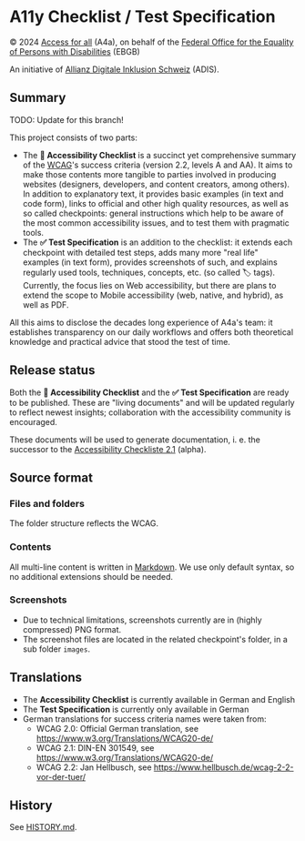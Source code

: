 # A11y Checklist / Test Specification

© 2024 [Access for all](https://access-for-all.ch/) (A4a), on behalf of the [Federal Office for the Equality of Persons with Disabilities](https://www.edi.admin.ch/ebgb) (EBGB)

An initiative of [Allianz Digitale Inklusion Schweiz](https://www.adis.ch/) (ADIS).

## Summary

TODO: Update for this branch!

This project consists of two parts:

- The **📜 Accessibility Checklist** is a succinct yet comprehensive summary of the [WCAG](https://www.w3.org/WAI/standards-guidelines/wcag/)'s success criteria (version 2.2, levels A and AA). It aims to make those contents more tangible to parties involved in producing websites (designers, developers, and content creators, among others). In addition to explanatory text, it provides basic examples (in text and code form), links to official and other high quality resources, as well as so called checkpoints: general instructions which help to be aware of the most common accessibility issues, and to test them with pragmatic tools.
- The **✅ Test Specification** is an addition to the checklist: it extends each checkpoint with detailed test steps, adds many more "real life" examples (in text form), provides screenshots of such, and explains regularly used tools, techniques, concepts, etc. (so called 🏷️ tags). Currently, the focus lies on Web accessibility, but there are plans to extend the scope to Mobile accessibility (web, native, and hybrid), as well as PDF.

All this aims to disclose the decades long experience of A4a's team: it establishes transparency on our daily workflows and offers both theoretical knowledge and practical advice that stood the test of time.

## Release status

Both the **📜 Accessibility Checklist** and the **✅ Test Specification** are ready to be published. These are "living documents" and will be updated regularly to reflect newest insights; collaboration with the accessibility community is encouraged.

These documents will be used to generate documentation, i. e. the successor to the [Accessibility Checkliste 2.1](https://a11y.digitaldialog.swiss/) (alpha).

## Source format

### Files and folders

The folder structure reflects the WCAG.

### Contents

All multi-line content is written in [Markdown](https://www.markdownguide.org/). We use only default syntax, so no additional extensions should be needed.

### Screenshots

- Due to technical limitations, screenshots currently are in (highly compressed) PNG format.
- The screenshot files are located in the related checkpoint's folder, in a sub folder `images`.

## Translations

- The **Accessibility Checklist** is currently available in German and English
- The **Test Specification** is currently only available in German
- German translations for success criteria names were taken from:
    - WCAG 2.0: Official German translation, see <https://www.w3.org/Translations/WCAG20-de/>
    - WCAG 2.1: DIN-EN 301549, see <https://www.w3.org/Translations/WCAG20-de/>
    - WCAG 2.2: Jan Hellbusch, see <https://www.hellbusch.de/wcag-2-2-vor-der-tuer/>

## History

See [HISTORY.md](HISTORY.md).